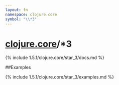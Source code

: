 ```yaml
---
layout: fn
namespace: clojure.core
symbol: "\\*3"
---
```


# [clojure.core](../)/\*3

{% include 1.5.1/clojure.core/star_3/docs.md %}

##Examples

{% include 1.5.1/clojure.core/star_3/examples.md %}

